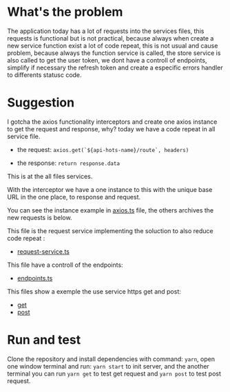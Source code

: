 # What's the problem

<p>
The application today has a lot of requests into the services files, this requests is functional but is not practical, because always when create a new service function exist a lot of code repeat, this is not usual and cause problem, because always the function service is called, the store service is also called to get the user token, we dont have a controll of endpoints,
simplify if necessary the refresh token and create a especific errors handler to differents statusc code.
</p>

# Suggestion

<p>
I gotcha the axios functionality interceptors and create one axios instance to get the request and response, why? today we have a code repeat in all service file.

- the request: `` axios.get(`${api-hots-name}/route`, headers) ``

- the response: `return response.data`

This is at the all files services.

With the interceptor we have a one instance to this with the unique base URL in the one place, to response and request.

You can see the instance example in [axios.ts](./axios.ts) file, the others archives the new requests is below.

This file is the request service implementing the soluction to also reduce code repeat :

- [request-service.ts](./request-service.ts)

This file have a controll of the endpoints:

- [endpoints.ts](./endpoints.ts)

This files show a exemple the use service https get and post:

- [get](./axios.get)
- [post](./axios-post.ts)

</p>

# Run and test

Clone the repository and install dependencies with command: `yarn`, open one window terminal and run: `yarn start` to init server, and the another terminal you can run `yarn get` to test get request and `yarn post` to test post request.
